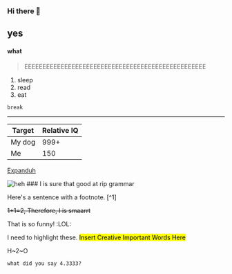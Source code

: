 ### Hi there 👋
## yes


#### what

> EEEEEEEEEEEEEEEEEEEEEEEEEEEEEEEEEEEEEEEEEEEEEEEEEE


1. sleep
2. read
3. eat

`break`

---

| Target | Relative IQ |
| ----------- | ----------- |
| My dog | 999+ |
| Me | 150 |

[Expanduh](https://www.thislinkdoesntexist999.com)

![heh](https://cdn.discordapp.com/attachments/1074370627500249102/1076894954544189592/image.png) ### I is sure that good at rip grammar

Here's a sentence with a footnote. [^1]

~~1+1=2, Therefore, I is smaarrt~~

That is so funny! :LOL:

I need to highlight these. <mark>Insert Creative Important Words Here</mark>

H~2~O

`what did you say 4.3333?`

<!--
**qq106823/qq106823** is a ✨ _special_ ✨ repository because its `README.md` (this file) appears on your GitHub profile.
